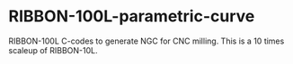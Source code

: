 # RIBBON-100L-parametric-curve
RIBBON-100L C-codes to generate NGC for CNC milling. This is a 10 times scaleup of RIBBON-10L.

